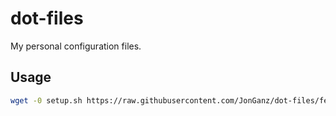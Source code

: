 # dot-files
My personal configuration files.

## Usage

``` sh
wget -0 setup.sh https://raw.githubusercontent.com/JonGanz/dot-files/feature/ubuntu-scripts/setup.sh && echo "503469b5fb179739ba272fce6294a051961cfa267af21ed93c49f6549d2095ba setup.sh" | sha256sum -c - && bash setup.sh
```
